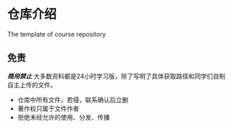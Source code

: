 # 仓库介绍
The template of course repository

## 免责

***商用禁止*** 大多数资料都是24小时学习版，除了写明了具体获取路径和同学们自制自主上传的文件。

- 仓库中所有文件，若侵，联系确认后立删
- 著作权只属于文件作者
- 拒绝未经允许的使用、分发、传播